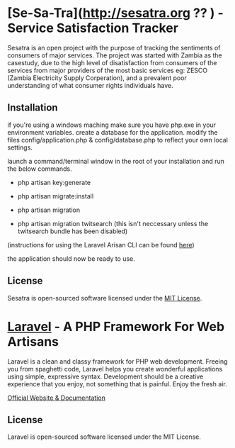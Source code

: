 # [Se-Sa-Tra](http://sesatra.org ?? ) - Service Satisfaction Tracker

Sesatra is an open project with the purpose of tracking the sentiments of consumers of major services.
The project was started with Zambia as the casestudy, due to the high level of disatisfaction from consumers of the services from major providers of the most basic services eg: ZESCO (Zambia Electricity Supply Corperation), and a prevalent poor understanding of what consumer rights individuals have.

## Installation
if you're using a windows maching make sure you have php.exe in your environment variables.
create a database for the application.
modify the files config/application.php & config/database.php to reflect your own local settings.

launch a command/terminal window in the root of your installation and run the below commands.

- php artisan key:generate

- php artisan migrate:install

- php artisan migration

- php artisan migration twitsearch (this isn't neccessary unless the twitsearch bundle has been disabled)

(instructions for using the Laravel Arisan CLI can be found [here](http://laravel.com/docs/artisan/commands))

the application should now be ready to use.

## License

Sesatra is open-sourced software licensed under the [MIT License](http://opensource.org/licenses/MIT).


# [Laravel](http://laravel.com) - A PHP Framework For Web Artisans

Laravel is a clean and classy framework for PHP web development. Freeing you
from spaghetti code, Laravel helps you create wonderful applications using
simple, expressive syntax. Development should be a creative experience that you
enjoy, not something that is painful. Enjoy the fresh air.

[Official Website & Documentation](http://laravel.com)

## License

Laravel is open-sourced software licensed under the MIT License.
